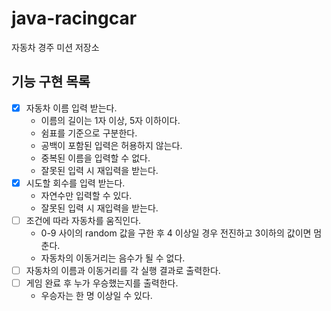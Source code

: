 # java-racingcar

자동차 경주 미션 저장소

## 기능 구현 목록
- [X] 자동차 이름 입력 받는다.
  - 이름의 길이는 1자 이상, 5자 이하이다.
  - 쉼표를 기준으로 구분한다.
  - 공백이 포함된 입력은 허용하지 않는다.
  - 중복된 이름을 입력할 수 없다.
  - 잘못된 입력 시 재입력을 받는다.
- [x] 시도할 회수를 입력 받는다.
  - 자연수만 입력할 수 있다.
  - 잘못된 입력 시 재입력을 받는다.
- [ ] 조건에 따라 자동차를 움직인다.
  - 0-9 사이의 random 값을 구한 후 4 이상일 경우 전진하고 3이하의 값이면 멈춘다.
  - 자동차의 이동거리는 음수가 될 수 없다. 
- [ ] 자동차의 이름과 이동거리를 각 실행 결과로 출력한다.
- [ ] 게임 완료 후 누가 우승했는지를 출력한다.
  - 우승자는 한 명 이상일 수 있다.
  